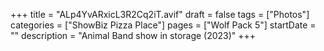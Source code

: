 +++
title = "ALp4YvARxicL3R2Cq2iT.avif"
draft = false
tags = ["Photos"]
categories = ["ShowBiz Pizza Place"]
pages = ["Wolf Pack 5"]
startDate = ""
description = "Animal Band show in storage (2023)"
+++

